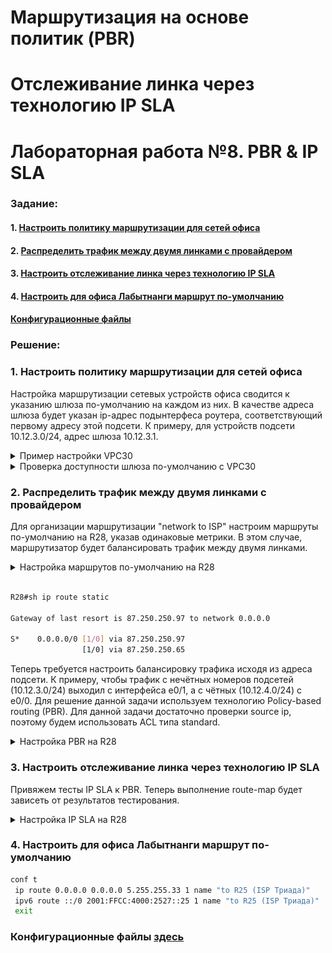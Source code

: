# Маршрутизация на основе политик (PBR)
# Отслеживание линка через технологию IP SLA
# Лабораторная работа №8. PBR & IP SLA

### Задание:
#### 1. [Настроить политику маршрутизации для сетей офиса](README.md#1-настроить-политику-маршрутизации-для-сетей-офиса-1)
#### 2. [Распределить трафик между двумя линками с провайдером](README.md#2-распределить-трафик-между-двумя-линками-с-провайдером-1)
#### 3. [Настроить отслеживание линка через технологию IP SLA](README.md#3-настроить-отслеживание-линка-через-технологию-ip-sla-1)
#### 4. [Настроить для офиса Лабытнанги маршрут по-умолчанию](README.md#4-настроить-для-офиса-лабытнанги-маршрут-по-умолчанию-1)


#### [Конфигурационные файлы](README.md#конфигурационные-файлы-здесь)


### Решение:

### 1. Настроить политику маршрутизации для сетей офиса

Настройка маршрутизации сетевых устройств офиса сводится к указанию шлюза по-умолчанию на каждом из них. В качестве адреса шлюза будет указан ip-адрес подынтерфеса роутера, соответствующий первому адресу этой подсети. К примеру, для устройств подсети 10.12.3.0/24, адрес шлюза 10.12.3.1.

<details>
 <summary>Пример настройки VPC30</summary>

``` bash
set pcname VPC30
ip 10.12.3.30/24 10.12.3.1
ip 2001:FFCC:3000:3::30/64 2001:FFCC:3000:3::1

```
</details>
<details>
 <summary>Проверка доступности шлюза по-умолчанию с VPC30</summary>

\
![ping_vpc30](ping_vpc30.png)
</details>


### 2. Распределить трафик между двумя линками с провайдером

Для организации маршрутизации "network to ISP" настроим маршруты по-умолчанию на R28, указав одинаковые метрики. В этом случае, маршрутизатор будет балансировать трафик между двумя линками.

<details>
 <summary>Настройка маршрутов по-умолчанию на R28</summary>

``` bash
conf t
 ip route 0.0.0.0 0.0.0.0 87.250.250.97 1 name "to R25 (ISP Триада)"
 ip route 0.0.0.0 0.0.0.0 87.250.250.65 1 name "to R26 (ISP Триада)"
 ipv6 route ::/0 2001:FFCC:3000:2528::25 1 name "to R25 (ISP Триада)"
 ipv6 route ::/0 2001:FFCC:3000:2628::26 1 name "to R26 (ISP Триада)"
 exit
```
</details>
<br>

``` bash
R28#sh ip route static

Gateway of last resort is 87.250.250.97 to network 0.0.0.0

S*    0.0.0.0/0 [1/0] via 87.250.250.97
                [1/0] via 87.250.250.65
```

Теперь требуется настроить балансировку трафика исходя из адреса подсети. К примеру, чтобы трафик с нечётных номеров подсетей (10.12.3.0/24) выходил с интерфейса e0/1, а с чётных (10.12.4.0/24) с e0/0. Для решение данной задачи используем технологию Policy-based routing (PBR). Для данной задачи достаточно проверки source ip, поэтому будем использовать ACL типа standard.


<details>
 <summary>Настройка PBR на R28</summary>

``` bash
#######
# ACL #
#######

ip access-list standard ACL_PBR_TO_R25
  permit 10.12.1.0 0.0.254.255
  deny any
  exit
ipv6 access-list standard ACL_PBR_TO_R25-v6
  permit 2001:FFCC:3000:3::/64
  deny any
  exit
ip access-list standard ACL_PBR_TO_R26
  permit 10.12.0.0 0.0.254.255
  deny any
  exit
ipv6 access-list standard ACL_PBR_TO_R26-v6
  permit 2001:FFCC:3000:4::/64
  deny any
  exit

##############
# Route-map  #
##############

route-map PBR_TO_R25 permit 10
  match ip address ACL_PBR_TO_R25
  set ip next-hop 87.250.250.97
  exit
route-map PBR_TO_R25-v6 permit 10
  match ip address ACL_PBR_TO_R25-v6
  set ip next-hop 2001:FFCC:3000:2528::25
  exit

route-map PBR_TO_R26 permit 10
  match ip address ACL_PBR_TO_R26
  set ip next-hop 87.250.250.65
  exit
route-map PBR_TO_R26-v6 permit 10
  match ip address ACL_PBR_TO_R26-v6
  set ip next-hop 2001:FFCC:3000:2628::26
  exit

#############
# Interface #
#############

int e0/1
  ip policy route-map PBR_TO_R25
  ipv6 policy route-map PBR_TO_R25-v6
exit

int e0/0
  ip policy route-map PBR_TO_R26
  ipv6 policy route-map PBR_TO_R26-v6
exit

```
</details>

### 3. Настроить отслеживание линка через технологию IP SLA

Привяжем тесты IP SLA к PBR. Теперь выполнение route-map будет зависеть от результатов тестирования. 
<details>
 <summary>Настройка IP SLA на R28</summary>

``` bash

##############
# Route-map  #
##############
route-map PBR_TO_R25 permit 10
  match ip address ACL_PBR_TO_R25
  set ip next-hop verify-availability 87.250.250.97 1 track 25
  exit

route-map PBR_TO_R25-v6 permit 10
  match ip address ACL_PBR_TO_R25-v6
  set ip next-hop verify-availability 2001:FFCC:3000:2528::25 1 track 256
  exit

route-map PBR_TO_R26 permit 10
  match ip address ACL_PBR_TO_R26
  set ip next-hop verify-availability 87.250.250.65 1 track 26
  exit

route-map PBR_TO_R26-v6 permit 10
  match ip address ACL_PBR_TO_R26-v6
  set ip next-hop verify-availability 2001:FFCC:3000:2628::26 1 track 266
  exit
###########
## IP SLA #
###########
  ip sla 25
  icmp-echo 87.250.250.97 source-interface e0/1
  frequency 15
ip sla schedule 25 life forever start-time now
track 25 ip sla reachability

ip sla 256
  icmp-echo 2001:FFCC:3000:2528::25 source-interface e0/1
  frequency 15
ip sla schedule 256 life forever start-time now
track 256 ip sla reachability

ip sla 26
  icmp-echo 87.250.250.65 source-interface e0/0
  frequency 15
ip sla schedule 26 life forever start-time now
track 26 ip sla reachability

ip sla 266
  icmp-echo 2001:FFCC:3000:2628::26 source-interface e0/0
  frequency 15
ip sla schedule 266 life forever start-time now
track 266 ip sla reachability
```
</details>


### 4. Настроить для офиса Лабытнанги маршрут по-умолчанию

``` bash
conf t
 ip route 0.0.0.0 0.0.0.0 5.255.255.33 1 name "to R25 (ISP Триада)"
 ipv6 route ::/0 2001:FFCC:4000:2527::25 1 name "to R25 (ISP Триада)"
 exit
```


### Конфигурационные файлы [здесь](config/)